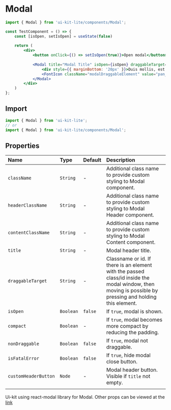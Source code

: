 # Modal


<!-- example -->
```jsx
import { Modal } from 'ui-kit-lite/components/Modal';

const TestComponent = () => {
    const [isOpen, setIsOpen] = useState(false)
    
    return (
        <div>
            <button onClick={() => setIsOpen(true)}>Open modal</button>
              
            <Modal title="Modal Title" isOpen={isOpen} draggableTarget=".modalDraggableElement" compact onRequestClose={() => setIsOpen(false)}>
                <div style={{ marginBottom: '20px' }}>Duis mollis, est non commodo luctus.</div>
                <FontIcon className="modalDraggableElement" value="pan_tool" />
            </Modal>
        </div>
    )
};
```

## Import
```jsx
import { Modal } from 'ui-kit-lite';
// or
import { Modal } from 'ui-kit-lite/components/Modal';
```

## Properties

| Name                 | Type      | Default | Description                                                                                                                                             |
|:---------------------|:----------|:--------|:--------------------------------------------------------------------------------------------------------------------------------------------------------|
| `className`          | `String`  | -       | Additional class name to provide custom styling to Modal component.                                                                                     |
| `headerClassName`    | `String`  | -       | Additional class name to provide custom styling to Modal Header component.                                                                              |
| `contentClassName`   | `String`  | -       | Additional class name to provide custom styling to Modal Content component.                                                                             |
| `title`              | `String`  | -       | Modal header title.                                                                                                                                     |
| `draggableTarget`    | `String`  | -       | Classname or id. If there is an element with the passed class/id inside the modal window, then moving is possible by pressing and holding this element. |
| `isOpen`             | `Boolean` | `false` | If `true`, modal is shown.                                                                                                                              |
| `compact`            | `Boolean` | -       | If `true`, modal becomes more compact by reducing the padding.                                                                                          |
| `nonDraggable`       | `Boolean` | `false` | If `true`, modal not draggable.                                                                                                                         |
| `isFatalError`       | `Boolean` | `false` | If `true`, hide modal close button.                                                                                                                     |
| `customHeaderButton` | `Node`    | -       | Modal header button. Visible if `title` not empty.                                                                                                      |
                                                                                    |

Ui-kit using react-modal library for Modal. Other props can be viewed at the [link](https://reactcommunity.org/react-modal/)